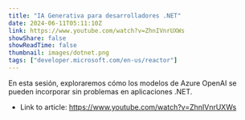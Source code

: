 ```yaml
---
title: "IA Generativa para desarrolladores .NET"
date: 2024-06-11T05:11:10Z
link: https://www.youtube.com/watch?v=ZhnIVnrUXWs
showShare: false
showReadTime: false
thumbnail: images/dotnet.png
tags: ["developer.microsoft.com/en-us/reactor"]
---
```

En esta sesión, exploraremos cómo los modelos de Azure OpenAI se pueden incorporar sin problemas en aplicaciones .NET.

- Link to article: https://www.youtube.com/watch?v=ZhnIVnrUXWs